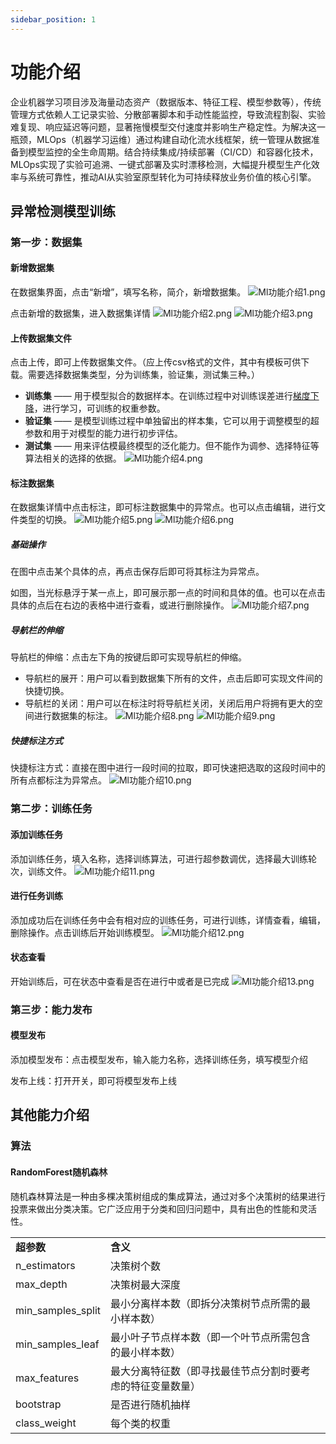 ```yaml
---
sidebar_position: 1
---
```


# 功能介绍

企业机器学习项目涉及海量动态资产（数据版本、特征工程、模型参数等），传统管理方式依赖人工记录实验、分散部署脚本和手动性能监控，导致流程割裂、实验难复现、响应延迟等问题，显著拖慢模型交付速度并影响生产稳定性。为解决这一瓶颈，MLOps（机器学习运维）通过构建自动化流水线框架，统一管理从数据准备到模型监控的全生命周期。结合持续集成/持续部署（CI/CD）和容器化技术，MLOps实现了实验可追溯、一键式部署及实时漂移检测，大幅提升模型生产化效率与系统可靠性，推动AI从实验室原型转化为可持续释放业务价值的核心引擎。

## 异常检测模型训练

### 第一步：数据集

#### 新增数据集

在数据集界面，点击“新增”，填写名称，简介，新增数据集。
![Ml功能介绍1.png](https://static.cwoa.net/13bc3ca33b474f83a04fb8bac8dfaf1f.png)

点击新增的数据集，进入数据集详情
![Ml功能介绍2.png](https://static.cwoa.net/a23c5e32996340abbe7bc92c68139f9a.png)
![Ml功能介绍3.png](https://static.cwoa.net/e3596824e8a94c9286c9850a176735fb.png)

#### 上传数据集文件

点击上传，即可上传数据集文件。（应上传csv格式的文件，其中有模板可供下载。需要选择数据集类型，分为训练集，验证集，测试集三种。）

- **训练集** —— 用于模型拟合的数据样本。在训练过程中对训练误差进行[梯度下降](https://so.csdn.net/so/search?q=%E6%A2%AF%E5%BA%A6%E4%B8%8B%E9%99%8D&spm=1001.2101.3001.7020"%20\t%20"_blank)，进行学习，可训练的权重参数。
- **验证集** —— 是模型训练过程中单独留出的样本集，它可以用于调整模型的超参数和用于对模型的能力进行初步评估。
- **测试集** —— 用来评估模最终模型的泛化能力。但不能作为调参、选择特征等算法相关的选择的依据。
![Ml功能介绍4.png](https://static.cwoa.net/e2fb8450db9b4926b4eb56fc5e1b84c7.png)

#### 标注数据集

在数据集详情中点击标注，即可标注数据集中的异常点。也可以点击编辑，进行文件类型的切换。
![Ml功能介绍5.png](https://static.cwoa.net/a3c63ce831784f5b8ef73ae3584ed86e.png)
![Ml功能介绍6.png](https://static.cwoa.net/e8b3e58c1c5c40baa5a1a5f2fe59dfa3.png)

##### 基础操作

在图中点击某个具体的点，再点击保存后即可将其标注为异常点。

如图，当光标悬浮于某一点上，即可展示那一点的时间和具体的值。也可以在点击具体的点后在右边的表格中进行查看，或进行删除操作。
![Ml功能介绍7.png](https://static.cwoa.net/6120094803ca4e0da4d881372916414d.png)

##### 导航栏的伸缩

导航栏的伸缩：点击左下角的按键后即可实现导航栏的伸缩。

- 导航栏的展开：用户可以看到数据集下所有的文件，点击后即可实现文件间的快捷切换。
- 导航栏的关闭：用户可以在标注时将导航栏关闭，关闭后用户将拥有更大的空间进行数据集的标注。
![Ml功能介绍8.png](https://static.cwoa.net/0a5d08b65ca349c181d5bc7f8a589239.png)
![Ml功能介绍9.png](https://static.cwoa.net/bdcfbc582d7f42e9a494cd1f4499040c.png)

##### 快捷标注方式

快捷标注方式：直接在图中进行一段时间的拉取，即可快速把选取的这段时间中的所有点都标注为异常点。
![Ml功能介绍10.png](https://static.cwoa.net/ab7fc0e93d7d478ca215cc1256b263a6.png)

### 第二步：训练任务

#### 添加训练任务

添加训练任务，填入名称，选择训练算法，可进行超参数调优，选择最大训练轮次，训练文件。
![Ml功能介绍11.png](https://static.cwoa.net/f89aa19189d34ca6b36a377da963f7f9.png)

#### 进行任务训练

添加成功后在训练任务中会有相对应的训练任务，可进行训练，详情查看，编辑，删除操作。点击训练后开始训练模型。
![Ml功能介绍12.png](https://static.cwoa.net/b1b71ac0a755428b9be33e94c911e392.png)

#### 状态查看

开始训练后，可在状态中查看是否在进行中或者是已完成
![Ml功能介绍13.png](https://static.cwoa.net/f915c68d1e8643e7bf3c48d395de9b43.png)

### 第三步：能力发布

#### 模型发布

添加模型发布：点击模型发布，输入能力名称，选择训练任务，填写模型介绍

发布上线：打开开关，即可将模型发布上线

## 其他能力介绍

### 算法

#### RandomForest随机森林

随机森林算法是一种由多棵决策树组成的集成算法，通过对多个决策树的结果进行投票来做出分类决策。它广泛应用于分类和回归问题中，具有出色的性能和灵活性。

|     |     |
| --- | --- |
| **超参数** | **含义** |
| n_estimators | 决策树个数 |
| max_depth | 决策树最大深度 |
| min_samples_split | 最小分离样本数（即拆分决策树节点所需的最小样本数） |
| min_samples_leaf | 最小叶子节点样本数（即一个叶节点所需包含的最小样本数） |
| max_features | 最大分离特征数（即寻找最佳节点分割时要考虑的特征变量数量） |
| bootstrap | 是否进行随机抽样 |
| class_weight | 每个类的权重 |
